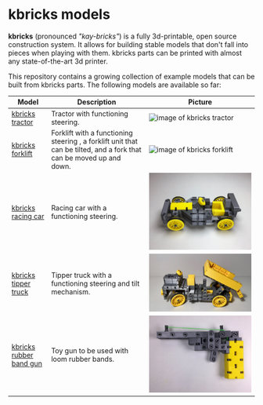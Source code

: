 # kbricks models

**kbricks** (pronounced *"kay-bricks"*) is a fully 3d-printable, open source construction system. It allows for building stable models that don't fall into pieces when playing with them. kbricks parts can be printed with almost any state-of-the-art 3d printer.

This repository contains a growing collection of example models that can be built from kbricks parts. The following models are available so far:

|Model|Description|Picture|
|-----|-----------|-------|
|[kbricks tractor](tractor)|Tractor with functioning steering.| ![image of kbricks tractor](tractor/img/kbricks_tractor.png)|
|[kbricks forklift](forklift)|Forklift with a functioning steering , a forklift unit that can be tilted, and a fork that can be moved up and down.| ![image of kbricks forklift](forklift/img/kbricks_forklift.png)|
|[kbricks racing car](racing_car)|Racing car with a functioning steering.| ![image of kbricks racing car](racing_car/img/kbricks_racing_car_2.png)|
|[kbricks tipper truck](tipper_truck)|Tipper truck with a functioning steering and tilt mechanism.| ![image of kbricks tipper truck](tipper_truck/img/kbricks_tipper_truck.jpg)|
|[kbricks rubber band gun](rubber_band_gun)|Toy gun to be used with loom rubber bands.| ![image of kbricks rubber band gun](rubber_band_gun/img/kbricks_rubber_band_gun.jpg)|